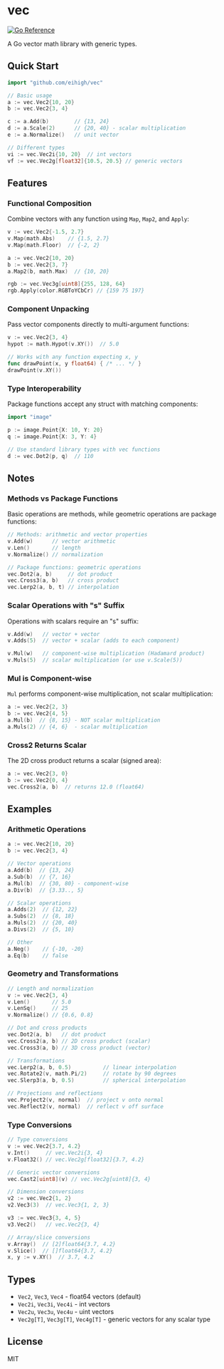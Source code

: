 # vec

[![Go Reference](https://pkg.go.dev/badge/github.com/eihigh/vec.svg)](https://pkg.go.dev/github.com/eihigh/vec)

A Go vector math library with generic types.

## Quick Start

```go
import "github.com/eihigh/vec"

// Basic usage
a := vec.Vec2{10, 20}
b := vec.Vec2{3, 4}

c := a.Add(b)        // {13, 24}
d := a.Scale(2)      // {20, 40} - scalar multiplication
e := a.Normalize()   // unit vector

// Different types
vi := vec.Vec2i{10, 20}  // int vectors
vf := vec.Vec2g[float32]{10.5, 20.5} // generic vectors
```

## Features

### Functional Composition

Combine vectors with any function using `Map`, `Map2`, and `Apply`:

```go
v := vec.Vec2{-1.5, 2.7}
v.Map(math.Abs)    // {1.5, 2.7}
v.Map(math.Floor)  // {-2, 2}

a := vec.Vec2{10, 20}
b := vec.Vec2{3, 7}
a.Map2(b, math.Max)  // {10, 20}

rgb := vec.Vec3g[uint8]{255, 128, 64}
rgb.Apply(color.RGBToYCbCr) // {159 75 197}
```

### Component Unpacking

Pass vector components directly to multi-argument functions:

```go
v := vec.Vec2{3, 4}
hypot := math.Hypot(v.XY())  // 5.0

// Works with any function expecting x, y
func drawPoint(x, y float64) { /* ... */ }
drawPoint(v.XY())
```

### Type Interoperability

Package functions accept any struct with matching components:

```go
import "image"

p := image.Point{X: 10, Y: 20}
q := image.Point{X: 3, Y: 4}

// Use standard library types with vec functions
d := vec.Dot2(p, q)  // 110
```

## Notes

### Methods vs Package Functions

Basic operations are methods, while geometric operations are package functions:

```go
// Methods: arithmetic and vector properties
v.Add(w)      // vector arithmetic
v.Len()       // length
v.Normalize() // normalization

// Package functions: geometric operations
vec.Dot2(a, b)     // dot product
vec.Cross3(a, b)   // cross product
vec.Lerp2(a, b, t) // interpolation
```

### Scalar Operations with "s" Suffix

Operations with scalars require an "s" suffix:

```go
v.Add(w)   // vector + vector
v.Adds(5)  // vector + scalar (adds to each component)

v.Mul(w)   // component-wise multiplication (Hadamard product)
v.Muls(5)  // scalar multiplication (or use v.Scale(5))
```

### Mul is Component-wise

`Mul` performs component-wise multiplication, not scalar multiplication:

```go
a := vec.Vec2{2, 3}
b := vec.Vec2{4, 5}
a.Mul(b)  // {8, 15} - NOT scalar multiplication
a.Muls(2) // {4, 6}  - scalar multiplication
```

### Cross2 Returns Scalar

The 2D cross product returns a scalar (signed area):

```go
a := vec.Vec2{3, 0}
b := vec.Vec2{0, 4}
vec.Cross2(a, b)  // returns 12.0 (float64)
```

## Examples

### Arithmetic Operations

```go
a := vec.Vec2{10, 20}
b := vec.Vec2{3, 4}

// Vector operations
a.Add(b)  // {13, 24}
a.Sub(b)  // {7, 16}
a.Mul(b)  // {30, 80} - component-wise
a.Div(b)  // {3.33.., 5}

// Scalar operations
a.Adds(2)  // {12, 22}
a.Subs(2)  // {8, 18}
a.Muls(2)  // {20, 40}
a.Divs(2)  // {5, 10}

// Other
a.Neg()    // {-10, -20}
a.Eq(b)    // false
```

### Geometry and Transformations

```go
// Length and normalization
v := vec.Vec2{3, 4}
v.Len()       // 5.0
v.LenSq()     // 25
v.Normalize() // {0.6, 0.8}

// Dot and cross products
vec.Dot2(a, b)   // dot product
vec.Cross2(a, b) // 2D cross product (scalar)
vec.Cross3(a, b) // 3D cross product (vector)

// Transformations
vec.Lerp2(a, b, 0.5)          // linear interpolation
vec.Rotate2(v, math.Pi/2)     // rotate by 90 degrees
vec.Slerp3(a, b, 0.5)         // spherical interpolation

// Projections and reflections
vec.Project2(v, normal)  // project v onto normal
vec.Reflect2(v, normal)  // reflect v off surface
```

### Type Conversions

```go
// Type conversions
v := vec.Vec2{3.7, 4.2}
v.Int()     // vec.Vec2i{3, 4}
v.Float32() // vec.Vec2g[float32]{3.7, 4.2}

// Generic vector conversions
vec.Cast2[uint8](v) // vec.Vec2g[uint8]{3, 4}

// Dimension conversions
v2 := vec.Vec2{1, 2}
v2.Vec3(3)  // vec.Vec3{1, 2, 3}

v3 := vec.Vec3{3, 4, 5}
v3.Vec2()   // vec.Vec2{3, 4}

// Array/slice conversions
v.Array()  // [2]float64{3.7, 4.2}
v.Slice()  // []float64{3.7, 4.2}
x, y := v.XY()  // 3.7, 4.2
```

## Types

- `Vec2`, `Vec3`, `Vec4` - float64 vectors (default)
- `Vec2i`, `Vec3i`, `Vec4i` - int vectors
- `Vec2u`, `Vec3u`, `Vec4u` - uint vectors
- `Vec2g[T]`, `Vec3g[T]`, `Vec4g[T]` - generic vectors for any scalar type

## License

MIT
